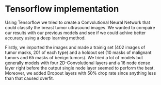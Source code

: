 # Tensorflow implementation

Using Tensorflow we tried to create a Convolutional Neural Network that could classify the breast tumor ultrasound images. We wanted to compaire our results with our previous models and see if we could achive better accuracy using a deep learning method.

Firstly, we imported the images and made a trainig set (402 images of tumor masks, 201 of each type) and a holdout set (10 masks of malignant tumors and 65 masks of benign tumors). We tried a lot of models but generally models with four 2D-Convolutional layers and a 16 node dense layer right before the output single node layer seemed to perform the best. Moreover, we added Dropout layers with 50% drop rate since anything less than that caused overfit.
